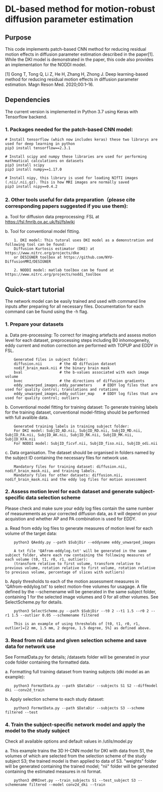 # DL-based method for motion-robust diffusion parameter estimation

## Purpose

This code implements patch-based CNN method for reducing residual motion effects in diffusion parameter estimation described in the paper[1]. While the DKI model is demonstrated in the paper, this code also provides an implementation for the NODDI model. 

[1] Gong T, Tong Q, Li Z, He H, Zhang H, Zhong J. Deep learning-based method for reducing residual
    motion effects in diffusion parameter estimation. Magn Reson Med. 2020;00:1–16.

## Dependencies

The current version is implemented in Python 3.7 using Keras with Tensorflow backend.

### 1. Packages needed for the patch-based CNN model:
    # Install tensorflow (which now includes keras) these two librarys are used for deep learning in python
    pip3 install tensorflow==2.3.1

    # Install scipy and numpy these libraries are used for performing mathmatical calculations on datasets 
    pip3 install scipy
    pip3 install numpy==1.17.0

    # Install nipy, this library is used for loading NIfTI images (.nii/.nii.gz). This is how MRI images are normally saved
    pip3 install nipy==0.4.2


### 2. Other tools useful for data preparation（please cite corresponding papers suggested if you use them):

a. Tool for diffusion data preprocessing: FSL at https://fsl.fmrib.ox.ac.uk/fsl/fslwiki

b. Tool for conventional model fitting. 

        1. DKI model: This tutoral uses DKI model as a demonstration and following tool can be found: 
        Diffusion Kurtosis estimator (DKE) at https://www.nitrc.org/projects/dke 
        or DESIGNER toolbox at https://github.com/NYU-DiffusionMRI/DESIGNER

        2. NODDI model: matlab toolbox can be found at https://www.nitrc.org/projects/noddi_toolbox 

## Quick-start tutorial

The network model can be easily trained and used with command line inputs after preparing for all necessary files. Documentation for each command can be found using the -h flag. 

### 1. Prepare your datasets

a. Data pre-processing: To correct for imaging artefacts and assess motion level for each dataset, preprocessing steps including B0 inhomogeneity, eddy current and motion correction are performed with TOPUP and EDDY in FSL.

        Generated files in subject folder: 
        diffusion.nii        # the 4D diffusion dataset
        nodif_brain_mask.nii # the binary brain mask
        bval                 # the b-values associated with each image volume
        bvec                 # the directions of diffusion gradients
        eddy_unwarped_images.eddy_parameters     # EDDY log files that are used for quality control; translations and rotations 
        eddy_unwarped_images.eddy_outlier_map    # EDDY log files that are used for quality control; outliers 
     
b. Conventional model fitting for training dataset: To generate training labels for the training dataset, conventional model-fitting should be performed with full avalible data. 

        Generated training labels in training subject folder: 
        For DKI model: SubjID_AD.nii, SubjID_RD.nii, SubjID_MD.nii, SubjID_FA.nii, SubjID_AK.nii, SubjID_RK.nii, SubjID_MK.nii, SubjID_KFA.nii
        For NODDI model: SubjID_ficvf.nii, SubjID_fiso.nii, SubjID_odi.nii

c. Data organisation. The dataset should be organised in folders named by the subject ID containing the necessary files for network use.

        Mandatory files for training dataset: diffusion.nii, nodif_brain_mask.nii, and training labels.
        Mandatory files for other datasets: diffusion.nii, nodif_brain_mask.nii and the eddy log files for motion assessment

### 2. Assess motion level for each dataset and generate subject-specific data selection scheme

Please check and make sure your eddy log files contain the same number of measurements as your corrected diffusion data, as it will depend on your acquistion and whether AP and PA combination is used for EDDY.
    
a. Read from eddy log files to generate measures of motion level for each volume of the target data:
        
        python3 QAeddy.py --path $SubjDir --eddyname eddy_unwarped_images

        A txt file 'QAfrom-eddylog.txt' will be generated in the same subject folder, where each row containing the following measures of each volume (t0, t1, r0, r1, outlier): 
        (transform relative to first volume, transform relative to previous volume, rotation relative to first volume, rotation relative to previous volume, percentage of slices with outliers)

b. Apply thresholds to each of the motion assessment measures in 'QAfrom-eddylog.txt' to select motion-free volumes for usagage. A file defined by the --schemename will be generated in the same subject folder, containing 1 for the selected image volumes and 0 for all other volumes. See SelectScheme.py for details.

        python3 SelectScheme.py --path $SubjDir --t0 2 --t1 1.5 --r0 2 --r1 1.5 --outlier 0.05 --schemename filtered

        This is an example of using thresholds of [t0, t1, r0, r1, outlier]=[2 mm, 1.5 mm, 2 degree, 1.5 degree, 5%] as defined above.

### 3. Read from nii data and given selection scheme and save data for network use
    
See FormatData.py for details; /datasets folder will be generated in your code folder containing the formatted data. 

a. Formatting full training dataset from traning subjects (dki model as an example):
        
        python3 FormatData.py --path $DataDir --subjects S1 S2 --diffmodel dki --conv2d_train 

b. Apply selection scheme to each study dataset: 
        
        python3 FormatData.py --path $DataDir --subjects S3 --scheme filtered --test

### 4. Train the subject-specific network model and apply the model to the study subject

Check all available options and default values in /utils/model.py

a. This example trains the 3D H-CNN model for DKI with data from S1, the volumes of which are selected from the selection scheme of the study subject S3; the trained model is then applied to data of S3.
"weights" folder will be generated containing the trained model;
"nii" folder will be generated containing the estimated measures in nii format.
        
        python3 dMRInet.py --train_subjects S1 --test_subject S3 --schemename filtered --model conv2d_dki --train 
    
    
